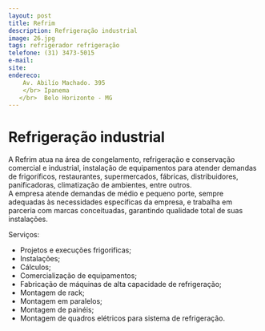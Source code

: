 ```yaml
---
layout: post
title: Refrim
description: Refrigeração industrial
image: 26.jpg
tags: refrigerador refrigeração 
telefone: (31) 3473-5015
e-mail: 
site: 
endereco:
    Av. Abilío Machado. 395 
    </br> Ipanema
   </br>  Belo Horizonte - MG
---
```


# Refrigeração industrial

A Refrim atua na área de congelamento, refrigeração e conservação comercial e industrial, instalação de equipamentos para 
atender demandas de frigoríficos, restaurantes, supermercados, fábricas, distribuidores, panificadoras, climatização 
de ambientes, entre outros.  
A empresa atende demandas de médio e pequeno porte, sempre adequadas às necessidades específicas da empresa, e trabalha 
em parceria com marcas conceituadas, garantindo qualidade total de suas instalações.

Serviços:

* Projetos e execuções frigorificas;
* Instalações;
* Cálculos;
* Comercialização de equipamentos;
* Fabricação de máquinas de alta capacidade de refrigeração;
* Montagem de rack;
* Montagem em paralelos;
* Montagem de painéis;
* Montagem de quadros elétricos para sistema de refrigeração.

 





